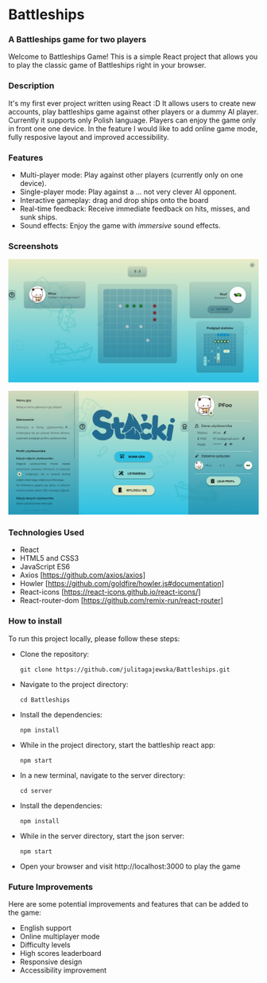 # Battleships
### A Battleships game for two players
Welcome to Battleships Game! This is a simple React project that allows you to play the classic game of Battleships right in your browser.


### Description
It's my first ever project written using React :D It allows users to create new accounts, play battleships game against other players or a dummy AI player.
Currently it supports only Polish language. Players can enjoy the game only in front one one device. In the feature I would like to add online game mode, fully resposive layout and improved accessibility.


### Features
- Multi-player mode: Play against other players (currently only on one device).
- Single-player mode: Play against a ... not very clever AI opponent.
- Interactive gameplay: drag and drop ships onto the board
- Real-time feedback: Receive immediate feedback on hits, misses, and sunk ships.
- Sound effects: Enjoy the game with *immersive* sound effects.


### Screenshots
![Screenshot - battleships game](https://github.com/julitagajewska/Battleships/blob/master/src/components/assets/battleships-screenshot-1.png)

!["Screenshot - menu](https://github.com/julitagajewska/Battleships/blob/master/src/components/assets/battleships-screenshot-2.png)


### Technologies Used
- React
- HTML5 and CSS3
- JavaScript ES6
- Axios [https://github.com/axios/axios]
- Howler [https://github.com/goldfire/howler.js#documentation]
- React-icons [https://react-icons.github.io/react-icons/]
- React-router-dom [https://github.com/remix-run/react-router]


### How to install
To run this project locally, please follow these steps:
- Clone the repository:
  ```
  git clone https://github.com/julitagajewska/Battleships.git
  ```
- Navigate to the project directory:
  ```
  cd Battleships
  ```
- Install the dependencies:
  ```
  npm install
  ```
- While in the project directory, start the battleship react app:
  ```
  npm start
  ```
- In a new terminal, navigate to the server directory:
  ```
  cd server
  ```
- Install the dependencies:
  ```
  npm install
  ```
- While in the server directory, start the json server:
  ```
  npm start
  ```
- Open your browser and visit http://localhost:3000 to play the game


### Future Improvements
Here are some potential improvements and features that can be added to the game:
- English support
- Online multiplayer mode
- Difficulty levels
- High scores leaderboard
- Responsive design
- Accessibility improvement
